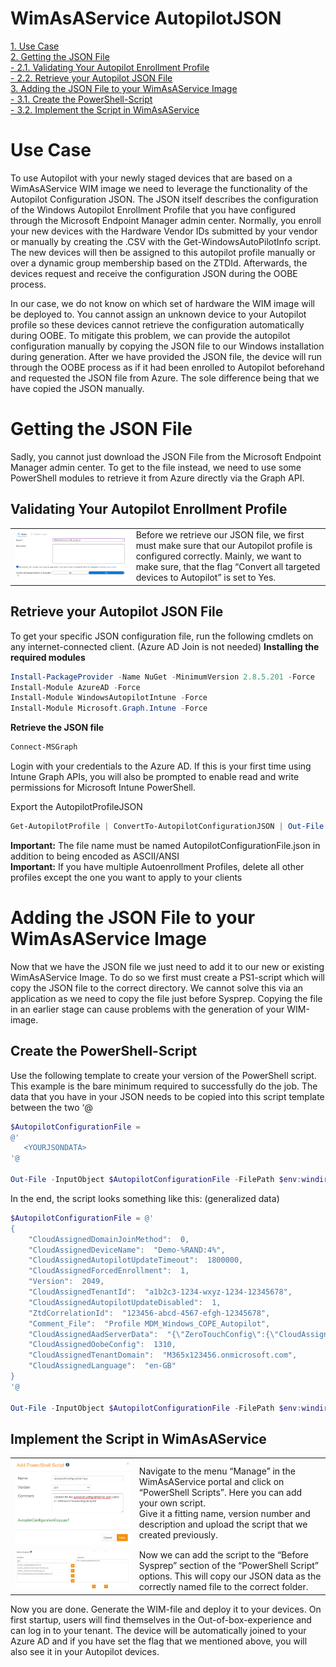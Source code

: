 
# WimAsAService AutopilotJSON
[1. Use Case](../WimAsAService/WimAsAService_AutopilotJSON.md#use-case)  
[2. Getting the JSON File](../WimAsAService/WimAsAService_AutopilotJSON.md#Getting-the-JSON-File)  
[- 2.1. Validating Your Autopilot Enrollment Profile](../WimAsAService/WimAsAService_AutopilotJSON.md#validating-your-autopilot-enrollment-profile)  
[- 2.2. Retrieve your Autopilot JSON File](../WimAsAService/WimAsAService_AutopilotJSON.md#retrieve-your-autopilot-json-file)  
[3. Adding the JSON File to your WimAsAService Image](../WimAsAService/WimAsAService_AutopilotJSON.md#adding-the-json-file-to-your-wimasaservice-image)  
[- 3.1. Create the PowerShell-Script](../WimAsAService/WimAsAService_AutopilotJSON.md#create-the-powershell-script)  
[- 3.2. Implement the Script in WimAsAService](../WimAsAService/WimAsAService_AutopilotJSON.md#implement-the-script-in-wimasaservice)  


# Use Case

To use Autopilot with your newly staged devices that are based on a
WimAsAService WIM image we need to leverage the functionality of the
Autopilot Configuration JSON. The JSON itself describes the
configuration of the Windows Autopilot Enrollment Profile that you have
configured through the Microsoft Endpoint Manager admin center.
Normally, you enroll your new devices with the Hardware Vendor IDs
submitted by your vendor or manually by creating the .CSV with the
Get-WindowsAutoPilotInfo script. The new devices will then be assigned
to this autopilot profile manually or over a dynamic group membership
based on the ZTDId. Afterwards, the devices request and receive the
configuration JSON during the OOBE process.

In our case, we do not know on which set of hardware the WIM image will
be deployed to. You cannot assign an unknown device to your Autopilot
profile so these devices cannot retrieve the configuration automatically
during OOBE. To mitigate this problem, we can provide the autopilot
configuration manually by copying the JSON file to our Windows
installation during generation.
After we have provided the JSON file, the device will run through the
OOBE process as if it had been enrolled to Autopilot beforehand and
requested the JSON file from Azure. The sole difference being that we
have copied the JSON manually.

# Getting the JSON File  
Sadly, you cannot just download the JSON File
from the Microsoft Endpoint Manager admin center. To get to the file
instead, we need to use some PowerShell modules to retrieve it from
Azure directly via the Graph API.

## Validating Your Autopilot Enrollment Profile

| | |
|---|---|
| ![AutopilotJSON](../Data/AutopilotJSON_001.png) | Before we retrieve our JSON file, we first must make sure that our Autopilot profile is configured correctly. Mainly, we want to make sure, that the flag “Convert all targeted devices to Autopilot” is set to Yes. |

## Retrieve your Autopilot JSON File

To get your specific JSON configuration file, run the following cmdlets
on any internet-connected client. (Azure AD Join is not needed)
**Installing the required modules**

``` PowerShell
Install-PackageProvider -Name NuGet -MinimumVersion 2.8.5.201 -Force
Install-Module AzureAD -Force
Install-Module WindowsAutopilotIntune -Force
Install-Module Microsoft.Graph.Intune -Force
```


**Retrieve the JSON file**

``` PowerShell
Connect-MSGraph
```


Login with your credentials to the Azure AD. If this is your first time
using Intune Graph APIs, you will also be prompted to enable read and
write permissions for Microsoft Intune PowerShell.

Export the AutopilotProfileJSON

``` PowerShell
Get-AutopilotProfile | ConvertTo-AutopilotConfigurationJSON | Out-File C:\Temp\AutopilotConfigurationFile.json -Encoding ASCII
```



**Important:** The file name must be named
AutopilotConfigurationFile.json in addition to being encoded as
ASCII/ANSI<br>
**Important:** If you have multiple Autoenrollment Profiles, delete all
other profiles except the one you want to apply to your clients

# Adding the JSON File to your WimAsAService Image

Now that we have the JSON file we just need to add it to our new or
existing WimAsAService Image. To do so we first must create a PS1-script
which will copy the JSON file to the correct directory. We cannot solve
this via an application as we need to copy the file just before Sysprep.
Copying the file in an earlier stage can cause problems with the
generation of your WIM-image.

## Create the PowerShell-Script

Use the following template to create your version of the PowerShell
script. This example is the bare minimum required to successfully do the
job. The data that you have in your JSON needs to be copied into this
script template between the two ‘@

``` PowerShell
$AutopilotConfigurationFile =
@'
   <YOURJSONDATA>
'@

Out-File -InputObject $AutopilotConfigurationFile -FilePath $env:windir\Provisioning\Autopilot\AutopilotConfigurationFile.json -Encoding ASCII
```


In the end, the script looks something like this: (generalized data)

``` PowerShell
$AutopilotConfigurationFile = @'
{
    "CloudAssignedDomainJoinMethod":  0,
    "CloudAssignedDeviceName":  "Demo-%RAND:4%",
    "CloudAssignedAutopilotUpdateTimeout":  1800000,
    "CloudAssignedForcedEnrollment":  1,
    "Version":  2049,
    "CloudAssignedTenantId":  "a1b2c3-1234-wxyz-1234-12345678",
    "CloudAssignedAutopilotUpdateDisabled":  1,
    "ZtdCorrelationId":  "123456-abcd-4567-efgh-12345678",
    "Comment_File":  "Profile MDM_Windows_COPE_Autopilot",
    "CloudAssignedAadServerData":  "{\"ZeroTouchConfig\":{\"CloudAssignedTenantUpn\":\"\",\"ForcedEnrollment\":1,\"CloudAssignedTenantDomain\":\"M365x123456.onmicrosoft.com\"}}",
    "CloudAssignedOobeConfig":  1310,
    "CloudAssignedTenantDomain":  "M365x123456.onmicrosoft.com",
    "CloudAssignedLanguage":  "en-GB"
}
'@

Out-File -InputObject $AutopilotConfigurationFile -FilePath $env:windir\Provisioning\Autopilot\AutopilotConfigurationFile.json -Encoding ASCII
```

## Implement the Script in WimAsAService
| | |
|---|---|
| ![AutopilotJSON](../Data/AutopilotJSON_002.png) | Navigate to the menu “Manage” in the WimAsAService portal and click on “PowerShell Scripts”. Here you can add your own script. <br>Give it a fitting name, version number and description and upload the script that we created previously.
| ![AutopilotJSON](../Data/AutopilotJSON_003.png) | Now we can add the script to the “Before Sysprep” section of the “PowerShell Script” options. This will copy our JSON data as the correctly named file to the correct folder.

Now you are done. Generate the WIM-file and deploy it to your devices.
On first startup, users will find themselves in the
Out-of-box-experience and can log in to your tenant. The device will be
automatically joined to your Azure AD and if you have set the flag that
we mentioned above, you will also see it in your Autopilot devices.
